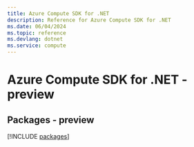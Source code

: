 ```yaml
---
title: Azure Compute SDK for .NET
description: Reference for Azure Compute SDK for .NET
ms.date: 06/04/2024
ms.topic: reference
ms.devlang: dotnet
ms.service: compute
---
```

# Azure Compute SDK for .NET - preview
## Packages - preview
[!INCLUDE [packages](compute-index.md)]